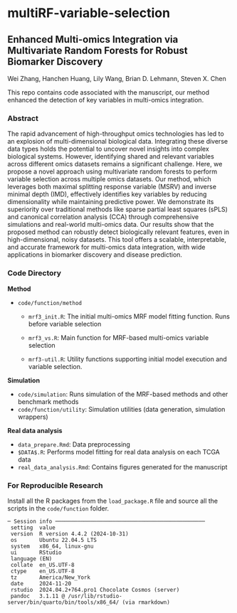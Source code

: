 # multiRF-variable-selection
## Enhanced Multi-omics Integration via Multivariate Random Forests for Robust Biomarker Discovery

Wei Zhang, Hanchen Huang, Lily Wang, Brian D. Lehmann, Steven X. Chen

This repo contains code associated with the manuscript, our method enhanced the detection of key variables in multi-omics integration.

### Abstract

The rapid advancement of high-throughput omics technologies has led to an explosion of multi-dimensional biological data. Integrating these diverse data types holds the potential to uncover novel insights into complex biological systems. However, identifying shared and relevant variables across different omics datasets remains a significant challenge. Here, we propose a novel approach using multivariate random forests to perform variable selection across multiple omics datasets. Our method, which leverages both maximal splitting response variable (MSRV) and inverse minimal depth (IMD), effectively identifies key variables by reducing dimensionality while maintaining predictive power. We demonstrate its superiority over traditional methods like sparse partial least squares (sPLS) and canonical correlation analysis (CCA) through comprehensive simulations and real-world multi-omics data. Our results show that the proposed method can robustly detect biologically relevant features, even in high-dimensional, noisy datasets. This tool offers a scalable, interpretable, and accurate framework for multi-omics data integration, with wide applications in biomarker discovery and disease prediction.

### Code Directory

**Method**

- `code/function/method`

  - `mrf3_init.R`: The initial multi-omics MRF model fitting function. Runs before variable selection 

  - `mrf3_vs.R`: Main function for MRF-based multi-omics variable selection
  - `mrf3-util.R`: Utility functions supporting initial model execution and variable selection.

**Simulation**

- `code/simulation`: Runs simulation of the MRF-based methods and other benchmark methods
- `code/function/utility`: Simulation utilities (data generation, simulation wrappers)

**Real data analysis**

- `data_prepare.Rmd`: Data preprocessing
- `$DATA$.R`: Performs model fitting for real data analysis on each TCGA data
- `real_data_analysis.Rmd`: Contains figures generated for the manuscript

### For Reproducible Research

Install all the R packages from the `load_package.R` file and source all the scripts in the `code/function` folder.

```
─ Session info ───────────────────────────────────────────────
 setting  value
 version  R version 4.4.2 (2024-10-31)
 os       Ubuntu 22.04.5 LTS
 system   x86_64, linux-gnu
 ui       RStudio
 language (EN)
 collate  en_US.UTF-8
 ctype    en_US.UTF-8
 tz       America/New_York
 date     2024-11-20
 rstudio  2024.04.2+764.pro1 Chocolate Cosmos (server)
 pandoc   3.1.11 @ /usr/lib/rstudio-server/bin/quarto/bin/tools/x86_64/ (via rmarkdown)
```
